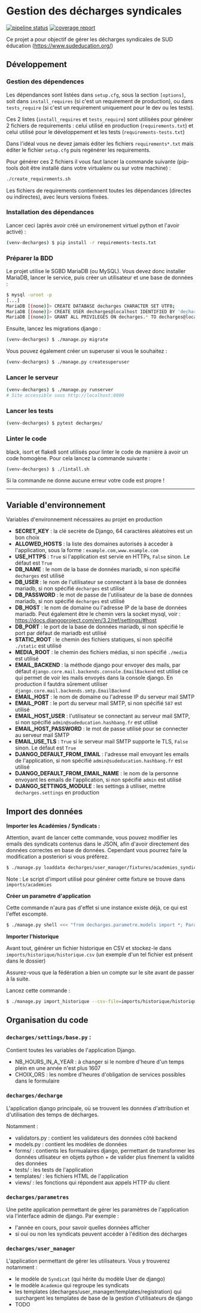 # Gestion des décharges syndicales

[![pipeline status](https://gitlab.com/hashbangfr/sudeducation/badges/master/pipeline.svg)](https://gitlab.com/hashbangfr/sudeducation/-/commits/master)
[![coverage report](https://gitlab.com/hashbangfr/sudeducation/badges/master/coverage.svg)](https://gitlab.com/hashbangfr/sudeducation/-/commits/master)

Ce projet a pour objectif de gérer les décharges syndicales de SUD éducation (https://www.sudeducation.org/)

## Développement

### Gestion des dépendences

Les dépendances sont listées dans `setup.cfg`, sous la section `[options]`, soit dans `install_requires` (si c'est un requirement de production), ou dans `tests_require` (si c'est un requirement uniquement pour le dev ou les tests).

Ces 2 listes (`install_requires` et `tests_require`) sont utilisées pour générer 2 fichiers de requirements : celui utilisé en production (`requirements.txt`) et celui utilisé pour le développement et les tests (`requirements-tests.txt`)

Dans l'idéal vous ne devez jamais éditer les fichiers `requirements*.txt` mais éditer le fichier `setup.cfg` puis regénérer les requirements.

Pour générer ces 2 fichiers il vous faut lancer la commande suivante (pip-tools doit être installé dans votre virtualenv ou sur votre machine) :

```bash
./create_requirements.sh
```

Les fichiers de requirements contiennent toutes les dépendances (directes ou indirectes), avec leurs versions fixées.

### Installation des dépendances

Lancer ceci (après avoir créé un environement virtuel python et l'avoir activé) :

```bash
(venv-decharges) $ pip install -r requirements-tests.txt
```

### Préparer la BDD

Le projet utilise le SGBD MariaDB (ou MySQL). Vous devez donc installer MariaDB, lancer le service, puis créer un utilisateur et une base de données :

```bash
$ mysql -uroot -p
[...]
MariaDB [(none)]> CREATE DATABASE decharges CHARACTER SET UTF8;
MariaDB [(none)]> CREATE USER decharges@localhost IDENTIFIED BY 'decharges';
MariaDB [(none)]> GRANT ALL PRIVILEGES ON decharges.* TO decharges@localhost;
```

Ensuite, lancez les migrations django :

```bash
(venv-decharges) $ ./manage.py migrate
```

Vous pouvez également créer un superuser si vous le souhaitez : 

```bash
(venv-decharges) $ ./manage.py createsuperuser
```

### Lancer le serveur

```bash
(venv-decharges) $ ./manage.py runserver
# Site accessible sous http://localhost:8000
```

### Lancer les tests

```bash
(venv-decharges) $ pytest decharges/
```

### Linter le code

black, isort et flake8 sont utilisés pour linter le code de manière à avoir un code homogène. Pour cela lancez la commande suivante :

```bash
(venv-decharges) $ ./lintall.sh
```

Si la commande ne donne aucune erreur votre code est propre !

-----

## Variable d'environnement

Variables d'environnement nécessaires au projet en production

- **SECRET_KEY** : la clé secrète de Django, 64 caractères aléatoires est un bon choix
- **ALLOWED_HOSTS** : la liste des domaines autorisés à acceder à l'application, sous la forme : `example.com,www.example.com`
- **USE_HTTPS** : `True` si l'application est servie en HTTPs, `False` sinon. Le défaut est `True`
- **DB_NAME** : le nom de la base de données mariadb, si non spécifié `decharges` est utilisé
- **DB_USER** : le nom de l'utilisateur se connectant à la base de données mariadb, si non spécifié `decharges` est utilisé
- **DB_PASSWORD** : le mot de passe de l'utilisateur de la base de données mariadb, si non spécifié `decharges` est utilisé
- **DB_HOST** : le nom de domaine ou l'adresse IP de la base de données mariadb. Peut également être le chemin vers la socket mysql, voir : https://docs.djangoproject.com/en/3.2/ref/settings/#host
- **DB_PORT** : le port de la base de données mariadb, si non spécifié le port par défaut de mariadb est utilisé
- **STATIC_ROOT** : le chemin des fichiers statiques, si non spécifié `./static` est utilisé
- **MEDIA_ROOT** : le chemin des fichiers médias, si non spécifié `./media` est utilisé
- **EMAIL_BACKEND** : la méthode django pour envoyer des mails, par défaut `django.core.mail.backends.console.EmailBackend` est utilisé ce qui permet de voir les mails envoyés dans la console django. En production il fautdra sûrement utiliser `django.core.mail.backends.smtp.EmailBackend`
- **EMAIL_HOST** : le nom de domaine ou l'adresse IP du serveur mail SMTP
- **EMAIL_PORT** : le port du serveur mail SMTP, si non spécifié `587` est utilisé
- **EMAIL_HOST_USER** : l'utilisateur se connectant au serveur mail SMTP, si non spécifié `admin@sudeducation.hashbang.fr` est utilisé
- **EMAIL_HOST_PASSWORD** : le mot de passe utilisé pour se connecter au serveur mail SMTP
- **EMAIL_USE_TLS** : `True` si le serveur mail SMTP supporte le TLS, `False` sinon. Le défaut est `True`
- **DJANGO_DEFAULT_FROM_EMAIL** : l'adresse mail envoyant les emails de l'application, si non spécifié `admin@sudeducation.hashbang.fr` est utilisé
- **DJANGO_DEFAULT_FROM_EMAIL_NAME** : le nom de la personne envoyant les emails de l'application, si non spécifié `admin` est utilisé
- **DJANGO_SETTINGS_MODULE** : les settings à utiliser, mettre `decharges.settings` en production

## Import des données

**Importer les Académies / Syndicats :**

Attention, avant de lancer cette commande, vous pouvez modifier les emails des syndicats contenus dans le JSON,
afin d'avoir directement des données correctes en base de données. Cependant vous pourrez faire la modification a posteriori si vous
préférez.

```bash
$ ./manage.py loaddata decharges/user_manager/fixtures/academies_syndicats.json
```

Note : Le script d'import utilisé pour générer cette fixture se trouve dans `imports/academies`

**Créer un parametre d'application**

Cette commande n'aura pas d'effet si une instance existe déjà, ce qui est l'effet escompté.

```bash
$ ./manage.py shell <<< "from decharges.parametre.models import *; ParametresDApplication.objects.get_or_create()"
```

**Importer l'historique**

Avant tout, générer un fichier historique en CSV et stockez-le dans `imports/historique/historique.csv`
(un exemple d'un tel fichier est présent dans le dossier)

Assurez-vous que la fédération a bien un compte sur le site avant de passer à la suite.

Lancez cette commande :

```bash
$ ./manage.py import_historique --csv-file=imports/historique/historique.csv
```

## Organisation du code

### `decharges/settings/base.py` :

Contient toutes les variables de l'application Django.

- NB_HOURS_IN_A_YEAR : à changer si le nombre d'heure d'un temps plein en une année n'est plus 1607
- CHOIX_ORS : les nombre d'heures d'obligation de services possibles dans le formulaire

### `decharges/decharge`

L'application django principale, où se trouvent les données d'attribution et d'utilisation des temps de décharges.

Notamment :

- validators.py : contient les validateurs des données côté backend
- models.py : contient les modèles de données
- forms/ : contients les formualaires django, permettant de transformer les données utlisateur en objets python + de valider plus finement la validité des données
- tests/ : les tests de l'application
- templates/ : les fichiers HTML de l'application
- views/ : les fonctions qui répondent aux appels HTTP du client

### `decharges/parametres`

Une petite application permettant de gérer les paramètres de l'application via l'interface admin de django. Par exemple :

- l'année en cours, pour savoir quelles données afficher
- si oui ou non les syndicats peuvent accéder à l'édition des décharges

### `decharges/user_manager`

L'application permettant de gérer les utilisateurs. Vous y trouverez notamment :

- le modèle de `Syndicat` (qui hérite du modèle User de django)
- le modèle `Academie` qui regroupe les syndicats
- les templates (decharges/user_manager/templates/registration) qui surchargent les templates de base de la gestion d'utilisateurs de django
- TODO